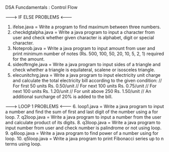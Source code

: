 DSA Funcdamentals : Control Flow

---> IF ELSE PROBLEMS <---

1. ifelse.java = Write a program to find maximum between three numbers.
2. checkdgtalpha.java = Write a java program to input a character from user and check whether given character is alphabet, digit or special character.
3. Noteprob.java = Write a java program to input amount from user and print minimum number of notes (Rs. 500, 100, 50, 20, 10, 5, 2, 1) required for the amount.
4. sideoftrngle.java =  Write a java program to input sides of a triangle and check whether a triangle is equilateral, scalene or isosceles triangle.
5. elecunitchrg.java = Write a java program to input electricity unit charge and calculate the total electricity bill according to the given condition:
// For first 50 units Rs. 0.50/unit
// For next 100 units Rs. 0.75/unit
// For next 100 units Rs. 1.20/unit
// For unit above 250 Rs. 1.50/unit
// An additional surcharge of 20% is added to the bill.

---> LOOP 1 PROBLEMS <---
6. loop1.java = Write a java program to input a number and find the sum of first and last digit of the number using a for loop. 
7. q2loop.java = Write a java program to input a number from the user and calculate product of its digits.
8. q3loop.java = Write a java program to input number from user and check number is palindrome or not using loop. 
9. q4loop.java = Write a java program to find power of a number using for loop.
10. q5loop.java = Write a java program to print Fibonacci series up to n terms using loop.

